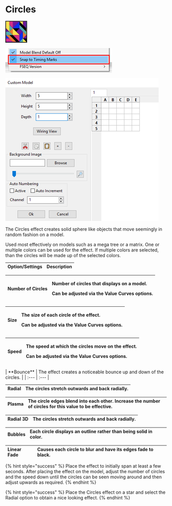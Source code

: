 # Circles

![Icon](../../.gitbook/assets/image%20%28418%29.png)

![Sequencer Grid](../../.gitbook/assets/image%20%28467%29.png)

![](../../.gitbook/assets/image%20%28235%29.png)

The Circles effect creates solid sphere like objects that move seemingly in random fashion on a model.

Used most effectively on models such as a mega tree or a matrix. One or multiple colors can be used for the effect. If multiple colors are selected, than the circles will be made up of the selected colors.

| Option/Settings | Description |
| :--- | :--- |


<table>
  <thead>
    <tr>
      <th style="text-align:left"><b>Number of Circles</b>
      </th>
      <th style="text-align:left">
        <p>Number of circles that displays on a model.</p>
        <p>Can be adjusted via the Value Curves options.</p>
      </th>
    </tr>
  </thead>
  <tbody></tbody>
</table><table>
  <thead>
    <tr>
      <th style="text-align:left"><b>Size</b>
      </th>
      <th style="text-align:left">
        <p>The size of each circle of the effect.</p>
        <p>Can be adjusted via the Value Curves options.</p>
      </th>
    </tr>
  </thead>
  <tbody></tbody>
</table><table>
  <thead>
    <tr>
      <th style="text-align:left"><b>Speed</b>
      </th>
      <th style="text-align:left">
        <p>The speed at which the circles move on the effect.</p>
        <p>Can be adjusted via the Value Curves options.</p>
      </th>
    </tr>
  </thead>
  <tbody></tbody>
</table>| **Bounce** | The effect creates a noticeable bounce up and down of the circles. |
| :--- | :--- |


| **Radial** | The circles stretch outwards and back radially. |
| :--- | :--- |


| **Plasma** | The circle edges blend into each other. Increase the number of circles for this value to be effective. |
| :--- | :--- |


| **Radial 3D** | The circles stretch outwards and back radially. |
| :--- | :--- |


| **Bubbles** | Each circle displays an outline rather than being solid in color. |
| :--- | :--- |


| **Linear Fade** | Causes each circle to blur and have its edges fade to black. |
| :--- | :--- |


{% hint style="success" %}
Place the effect to initially span at least a few seconds. After placing the effect on the model, adjust the number of circles and the speed down until the circles can be seen moving around and then adjust upwards as required.
{% endhint %}

{% hint style="success" %}
Place the Circles effect on a star and select the Radial option to obtain a nice looking effect.
{% endhint %}


